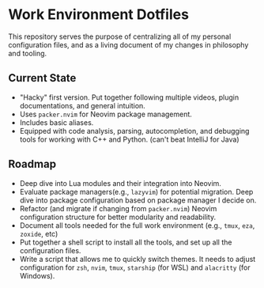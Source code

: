 # Work Environment Dotfiles 

This repository serves the purpose of centralizing all of my personal configuration files, and as a living document of my changes in philosophy and tooling.

## Current State

- "Hacky" first version. Put together following multiple videos, plugin documentations, and general intuition.
- Uses `packer.nvim` for Neovim package management.
- Includes basic aliases.
- Equipped with code analysis, parsing, autocompletion, and debugging tools for working with C++ and Python. (can't beat IntelliJ for Java)

## Roadmap
- Deep dive into Lua modules and their integration into Neovim.
- Evaluate package managers(e.g., `lazyvim`) for potential migration. Deep dive into package configuration based on package manager I decide on.
- Refactor (and migrate if changing from `packer.nvim`) Neovim configuration structure for better modularity and readability.
- Document all tools needed for the full work environment (e.g., `tmux`, `eza`, `zoxide`, etc)
- Put together a shell script to install all the tools, and set up all the configuration files.
- Write a script that allows me to quickly switch themes. It needs to adjust configuration for `zsh`, `nvim`, `tmux`, `starship` (for WSL) and `alacritty` (for Windows).
